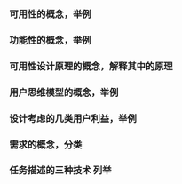 ### 可用性的概念，举例

### 功能性的概念，举例

### 可用性设计原理的概念，解释其中的原理

### 用户思维模型的概念，举例

### 设计考虑的几类用户利益，举例

### 需求的概念，分类

### 任务描述的三种技术 列举

### 